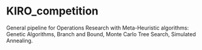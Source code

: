 # KIRO_competition

General pipeline for Operations Research with Meta-Heuristic algorithms: Genetic Algorithms, Branch and Bound, Monte Carlo Tree Search, Simulated Annealing.
